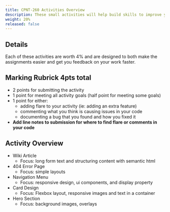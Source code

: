 ```yaml
---
title: CPNT-260 Activities Overview
description: These small activities will help build skills to improve your work in your main assignments.
weight: 20%
released: false
---
```


## Details

Each of these activities are worth 4% and are designed to both make the assignments easier and get you feedback on your work faster.

## Marking Rubrick **4pts total**

- 2 points for submitting the activity
- 1 point for meeting all activity goals (half point for meeting some goals)
- 1 point for either:
  - adding flare to your activity (ie: adding an extra feature)
  - commenting what you think is causing issues in your code
  - documenting a bug that you found and how you fixed it
- **Add line notes to submission for where to find flare or comments in your code**

## Activity Overview

- Wiki Article
  - Focus: long form text and structuring content with semantic html
- 404 Error Page
  - Focus: simple layouts
- Navigation Menu
  - Focus: responsive design, ui components, and display property
- Card Design
  - Focus: Flexbox layout, responsive images and text in a container
- Hero Section
  - Focus: background images, overlays
